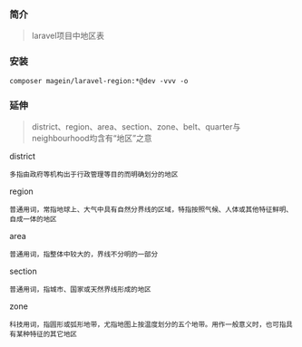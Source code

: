 ### 简介

> laravel项目中地区表


### 安装

```
composer magein/laravel-region:*@dev -vvv -o
```

### 延伸

> district、region、area、section、zone、belt、quarter与neighbourhood均含有“地区”之意

district
    
    多指由政府等机构出于行政管理等目的而明确划分的地区

region 
    
    普通用词，常指地球上、大气中具有自然分界线的区域，特指按照气候、人体或其他特征鲜明、自成一体的地区

area
    
    普通用词，指整体中较大的，界线不分明的一部分

section

    普通用词，指城市、国家或天然界线形成的地区

zone

    科技用词，指圆形或弧形地带，尤指地图上按温度划分的五个地带。用作一般意义时，也可指具有某种特征的其它地区